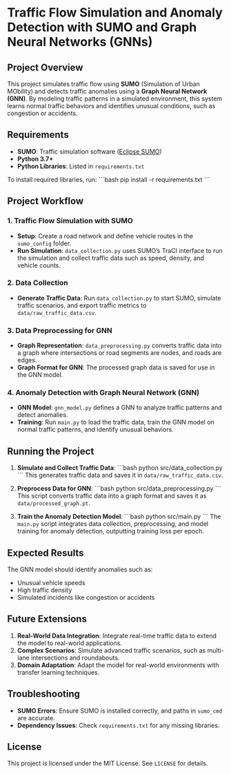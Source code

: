 # Traffic Flow Simulation and Anomaly Detection with SUMO and Graph Neural Networks (GNNs)

## Project Overview
This project simulates traffic flow using **SUMO** (Simulation of Urban MObility) and detects traffic anomalies using a **Graph Neural Network (GNN)**. By modeling traffic patterns in a simulated environment, this system learns normal traffic behaviors and identifies unusual conditions, such as congestion or accidents.



## Requirements
- **SUMO**: Traffic simulation software ([Eclipse SUMO](https://www.eclipse.org/sumo/))
- **Python 3.7+**
- **Python Libraries**: Listed in `requirements.txt`

To install required libraries, run:
\`\`\`bash
pip install -r requirements.txt
\`\`\`

## Project Workflow

### 1. Traffic Flow Simulation with SUMO
   - **Setup**: Create a road network and define vehicle routes in the `sumo_config` folder.
   - **Run Simulation**: `data_collection.py` uses SUMO’s TraCI interface to run the simulation and collect traffic data such as speed, density, and vehicle counts.

### 2. Data Collection
   - **Generate Traffic Data**: Run `data_collection.py` to start SUMO, simulate traffic scenarios, and export traffic metrics to `data/raw_traffic_data.csv`.

### 3. Data Preprocessing for GNN
   - **Graph Representation**: `data_preprocessing.py` converts traffic data into a graph where intersections or road segments are nodes, and roads are edges.
   - **Graph Format for GNN**: The processed graph data is saved for use in the GNN model.

### 4. Anomaly Detection with Graph Neural Network (GNN)
   - **GNN Model**: `gnn_model.py` defines a GNN to analyze traffic patterns and detect anomalies.
   - **Training**: Run `main.py` to load the traffic data, train the GNN model on normal traffic patterns, and identify unusual behaviors.

## Running the Project
1. **Simulate and Collect Traffic Data**:
   \`\`\`bash
   python src/data_collection.py
   \`\`\`
   This generates traffic data and saves it in `data/raw_traffic_data.csv`.

2. **Preprocess Data for GNN**:
   \`\`\`bash
   python src/data_preprocessing.py
   \`\`\`
   This script converts traffic data into a graph format and saves it as `data/processed_graph.pt`.

3. **Train the Anomaly Detection Model**:
   \`\`\`bash
   python src/main.py
   \`\`\`
   The `main.py` script integrates data collection, preprocessing, and model training for anomaly detection, outputting training loss per epoch.

## Expected Results
The GNN model should identify anomalies such as:
- Unusual vehicle speeds
- High traffic density
- Simulated incidents like congestion or accidents

## Future Extensions
1. **Real-World Data Integration**: Integrate real-time traffic data to extend the model to real-world applications.
2. **Complex Scenarios**: Simulate advanced traffic scenarios, such as multi-lane intersections and roundabouts.
3. **Domain Adaptation**: Adapt the model for real-world environments with transfer learning techniques.

## Troubleshooting
- **SUMO Errors**: Ensure SUMO is installed correctly, and paths in `sumo_cmd` are accurate.
- **Dependency Issues**: Check `requirements.txt` for any missing libraries.

## License
This project is licensed under the MIT License. See `LICENSE` for details.
